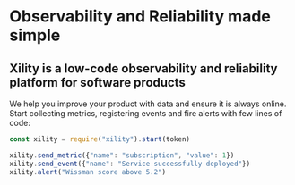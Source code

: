 # Observability and Reliability made simple

## Xility is a low-code observability and reliability platform for software products
We help you improve your product with data and ensure it is always online.
Start collecting metrics, registering events and fire alerts with few lines of code:

```javascript
const xility = require("xility").start(token)

xility.send_metric({"name": "subscription", "value": 1})
xility.send_event({"name": "Service successfully deployed"})
xility.alert("Wissman score above 5.2")
```
